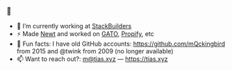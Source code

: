 ### 👋

- 🔭 I’m currently working at [StackBuilders](https://www.stackbuilders.com/)
- ⚡ Made [Newt](https://www.newt.to) and worked on [GATO](https://gato.us), [Propify](https://propify.com), etc
- 🤔 Fun facts: I have old GitHub accounts: https://github.com/mQckingbird from 2015 and @twink from 2009 (no longer available)
- 📫 Want to reach out?: m@tias.xyz — https://tias.xyz
<!--
**mqtik/mqtik** is a ✨ _special_ ✨ repository because its `README.md` (this file) appears on your GitHub profile.

Here are some ideas to get you started:

- 🔭 I’m currently working on ...
- 🌱 I’m currently learning ...
- 👯 I’m looking to collaborate on ...
- 🤔 I’m looking for help with ...
- 💬 Ask me about ...
- 📫 How to reach me: ...
- 😄 Pronouns: ...
- ⚡ Fun fact: ...
-->
